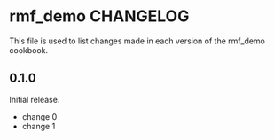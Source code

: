 # rmf_demo CHANGELOG

This file is used to list changes made in each version of the rmf_demo cookbook.

## 0.1.0

Initial release.

- change 0
- change 1
